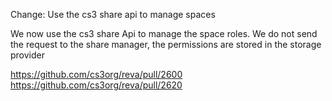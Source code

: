 Change: Use the cs3 share api to manage spaces

We now use the cs3 share Api to manage the space roles. We do not send the request to the share manager, the permissions are stored in the storage provider

https://github.com/cs3org/reva/pull/2600
https://github.com/cs3org/reva/pull/2620
